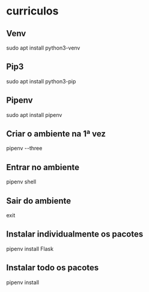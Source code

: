 # curriculos

## Venv
sudo apt install python3-venv

## Pip3
sudo apt install python3-pip

## Pipenv
sudo apt install pipenv

## Criar o ambiente na 1ª vez
pipenv --three

## Entrar no ambiente
pipenv shell

## Sair do ambiente
exit

## Instalar individualmente os pacotes
pipenv install Flask

## Instalar todo os pacotes
pipenv install